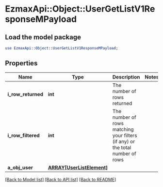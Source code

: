 # EzmaxApi::Object::UserGetListV1ResponseMPayload

## Load the model package
```perl
use EzmaxApi::Object::UserGetListV1ResponseMPayload;
```

## Properties
Name | Type | Description | Notes
------------ | ------------- | ------------- | -------------
**i_row_returned** | **int** | The number of rows returned | 
**i_row_filtered** | **int** | The number of rows matching your filters (if any) or the total number of rows | 
**a_obj_user** | [**ARRAY[UserListElement]**](UserListElement.md) |  | 

[[Back to Model list]](../README.md#documentation-for-models) [[Back to API list]](../README.md#documentation-for-api-endpoints) [[Back to README]](../README.md)


